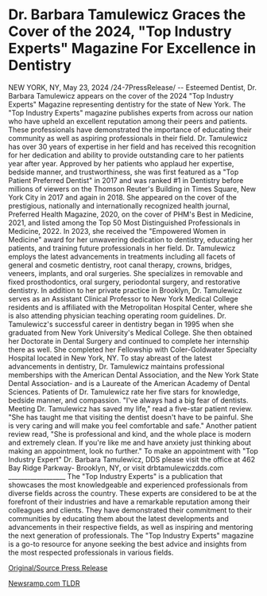 # Dr. Barbara Tamulewicz Graces the Cover of the 2024, "Top Industry Experts" Magazine For Excellence in Dentistry

NEW YORK, NY, May 23, 2024 /24-7PressRelease/ -- Esteemed Dentist, Dr. Barbara Tamulewicz appears on the cover of the 2024 "Top Industry Experts" Magazine representing dentistry for the state of New York.  The "Top Industry Experts" magazine publishes experts from across our nation who have upheld an excellent reputation among their peers and patients. These professionals have demonstrated the importance of educating their community as well as aspiring professionals in their field.  Dr. Tamulewicz has over 30 years of expertise in her field and has received this recognition for her dedication and ability to provide outstanding care to her patients year after year.  Approved by her patients who applaud her expertise, bedside manner, and trustworthiness, she was first featured as a "Top Patient Preferred Dentist" in 2017 and was ranked #1 in Dentistry before millions of viewers on the Thomson Reuter's Building in Times Square, New York City in 2017 and again in 2018.   She appeared on the cover of the prestigious, nationally and internationally recognized health journal, Preferred Health Magazine, 2020, on the cover of PHM's Best in Medicine, 2021, and listed among the Top 50 Most Distinguished Professionals in Medicine, 2022. In 2023, she received the "Empowered Women in Medicine" award for her unwavering dedication to dentistry, educating her patients, and training future professionals in her field.   Dr. Tamulewicz employs the latest advancements in treatments including all facets of general and cosmetic dentistry, root canal therapy, crowns, bridges, veneers, implants, and oral surgeries. She specializes in removable and fixed prosthodontics, oral surgery, periodontal surgery, and restorative dentistry.   In addition to her private practice in Brooklyn, Dr. Tamulewicz serves as an Assistant Clinical Professor to New York Medical College residents and is affiliated with the Metropolitan Hospital Center, where she is also attending physician teaching operating room guidelines.  Dr. Tamulewicz's successful career in dentistry began in 1995 when she graduated from New York University's Medical College. She then obtained her Doctorate in Dental Surgery and continued to complete her internship there as well. She completed her Fellowship with Coler-Goldwater Specialty Hospital located in New York, NY.  To stay abreast of the latest advancements in dentistry, Dr. Tamulewicz maintains professional memberships with the American Dental Association, and the New York State Dental Association- and is a Laureate of the American Academy of Dental Sciences.  Patients of Dr. Tamulewicz rate her five stars for knowledge, bedside manner, and compassion.  "I've always had a big fear of dentists. Meeting Dr. Tamulewicz has saved my life," read a five-star patient review. "She has taught me that visiting the dentist doesn't have to be painful. She is very caring and will make you feel comfortable and safe."  Another patient review read, "She is professional and kind, and the whole place is modern and extremely clean. If you're like me and have anxiety just thinking about making an appointment, look no further."  To make an appointment with "Top Industry Expert" Dr. Barbara Tamulewicz, DDS please visit the office at 462 Bay Ridge Parkway- Brooklyn, NY, or visit drbtamulewiczdds.com __________________  The "Top Industry Experts" is a publication that showcases the most knowledgeable and experienced professionals from diverse fields across the country. These experts are considered to be at the forefront of their industries and have a remarkable reputation among their colleagues and clients. They have demonstrated their commitment to their communities by educating them about the latest developments and advancements in their respective fields, as well as inspiring and mentoring the next generation of professionals. The "Top Industry Experts" magazine is a go-to resource for anyone seeking the best advice and insights from the most respected professionals in various fields. 

[Original/Source Press Release](https://www.24-7pressrelease.com/press-release/511126/dr-barbara-tamulewicz-graces-the-cover-of-the-2024-top-industry-experts-magazine-for-excellence-in-dentistry) 

[Newsramp.com TLDR](https://newsramp.com/None) 